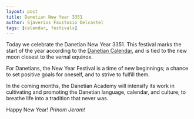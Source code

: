 ```yaml
---
layout: post
title: Danetian New Year 3351
author: Sjaverios Faustosio Delcastel
tags: [calendar, festivals]
---
```


Today we celebrate the Danetian New Year 3351. This festival marks the start of
the year according to the [Danetian Calendar](calendar.html), and is tied to
the new moon closest to the vernal equinox.

For Danetians, the New Year Festival is a time of new beginnings; a chance to
set positive goals for oneself, and to strive to fulfill them.

In the coming months, the Danetian Academy will intensify its work in
cultivating and promoting the Danetian language, calendar, and culture, to
breathe life into a tradition that never was.

Happy New Year! *Prinom Jerom!*
